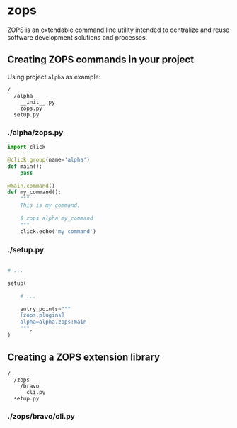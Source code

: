 # zops

ZOPS is an extendable command line utility intended to centralize and reuse software development solutions and
processes.

## Creating ZOPS commands in your project

Using project `alpha` as example:

```
/
  /alpha
    __init__.py
    zops.py
  setup.py
```

### ./alpha/zops.py

```python
import click

@click.group(name='alpha')
def main():
    pass

@main.command()
def my_command():
    """
    This is my command.

    $ zops alpha my_command
    """
    click.echo('my command')
```

### ./setup.py

```python

# ...

setup(

    # ...

    entry_points="""
    [zops.plugins]
    alpha=alpha.zops:main
    """,
)

```

## Creating a ZOPS extension library

```
/
  /zops
    /bravo
      cli.py
  setup.py
```

### ./zops/bravo/cli.py
